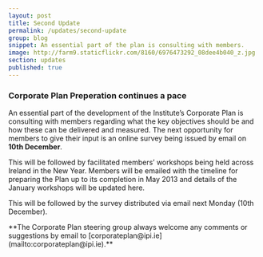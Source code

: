 ```yaml
---
layout: post
title: Second Update
permalink: /updates/second-update
group: blog
snippet: An essential part of the plan is consulting with members.
image: http://farm9.staticflickr.com/8160/6976473292_08dee4b040_z.jpg
section: updates
published: true
---
```


### Corporate Plan Preperation continues a pace

An essential part of the development of the Institute’s Corporate Plan is consulting with members regarding what the key objectives should be and how these can be delivered and measured. The next opportunity for members to give their input is an online survey being issued by email on **10th December**.

This will be followed by facilitated members’ workshops being held across Ireland in the New Year. Members will be emailed with the timeline for preparing the Plan up to its completion in May 2013 and details of the January workshops will be updated here. 

This will be followed by the survey distributed via email next Monday (10th December).

<div class="credits">
**The Corporate Plan steering group always welcome any comments or suggestions by email to [corporateplan@ipi.ie](mailto:corporateplan@ipi.ie).**
</div>